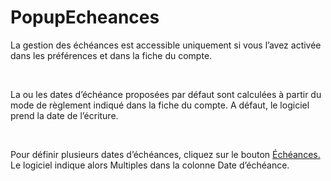 # PopupEcheances


La gestion des échéances est accessible uniquement si vous l’avez activée dans les préférences et dans la fiche du compte.


 


La ou les dates d’échéance proposées par défaut sont calculées à partir du mode de règlement indiqué dans la fiche du compte. A défaut, le logiciel prend la date de l’écriture.


 


Pour définir plusieurs dates d’échéances, cliquez sur le bouton [Échéances.](../Echeancier.md) Le logiciel indique alors Multiples dans la colonne Date d’échéance.


